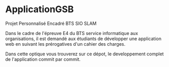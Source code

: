 ApplicationGSB
==============

Projet Personnalisé Encadré BTS SIO SLAM

Dans le cadre de l'épreuve E4 du BTS service informatique aux organisations, il est demandé aux étudiants de développer
une application web en suivant les prérogatives d'un cahier des charges.

Dans cette optique vous trouverez sur ce dépot, le developpement complet de l'application commit par commit.
